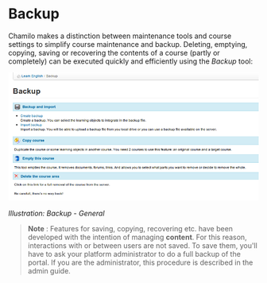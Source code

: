 # Backup

Chamilo makes a distinction between maintenance tools and course settings
to simplify course maintenance and backup. Deleting, emptying, copying,
saving or recovering the contents of a course \(partly or completely\) can be
executed quickly and efficiently using the _Backup_ tool:

![](../../.gitbook/assets/images250.png)

_Illustration: Backup - General_

> **Note** : Features for saving, copying, recovering etc. have been developed
> with the intention of managing **content**. For this reason, interactions
> with or between users are not saved. To save them, you'll have to ask your
> platform administrator to do a full backup of the portal. If you are the
> administrator, this procedure is described in the admin guide.

